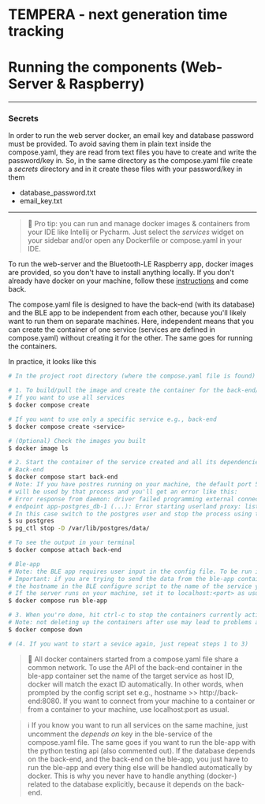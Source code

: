 TEMPERA - next generation time tracking
=======================================

# Running the components (Web-Server & Raspberry)

---

### Secrets

In order to run the web server docker, an email key and database password must be provided.
To avoid saving them in plain text inside the compose.yaml, they are read from text files you
have to create and write the password/key in. So, in the same directory as the compose.yaml file
create a *secrets* directory and in it create these files with your password/key in them

* database_password.txt
* email_key.txt

---

> :rocket:
> Pro tip: you can run and manage docker images & containers from your IDE like Intellij or Pycharm.
> Just select the *services* widget on your sidebar and/or open any Dockerfile or compose.yaml in your IDE.

To run the web-server and the Bluetooth-LE Raspberry app,
docker images are provided, so you don't have to install anything locally.
If you don't already have docker on your machine, follow these [instructions](https://docs.docker.com/get-docker/) and
come back.

The compose.yaml file is designed to have the back-end (with its database) and the BLE app to be independent from each
other,
because you'll likely want to run them on separate machines. Here, independent means that you can create the container
of one
service (services are defined in compose.yaml) without creating it for the other. The same goes for running the
containers.

In practice, it looks like this

```bash
# In the project root directory (where the compose.yaml file is found)

# 1. To build/pull the image and create the container for the back-end/ble-app services from the compose.yaml
# If you want to use all services
$ docker compose create

# If you want to use only a specific service e.g., back-end
$ docker compose create <service>

# (Optional) Check the images you built
$ docker image ls

# 2. Start the container of the service created and all its dependencies
# Back-end
$ docker compose start back-end
# Note: If you have postres running on your machine, the default port 5432
# will be used by that process and you'll get an error like this:
# Error response from daemon: driver failed programming external connectivity on 
# endpoint app-postgres_db-1 (...): Error starting userland proxy: listen tcp4 0.0.0.0:5432: bind: address already in use
# In this case switch to the postgres user and stop the process using that port
$ su postgres
$ pg_ctl stop -D /var/lib/postgres/data/

# To see the output in your terminal
$ docker compose attach back-end

# Ble-app
# Note: the BLE app requires user input in the config file. To be run in interactive mode, you have to use docker run.
# Important: if you are trying to send the data from the ble-app container to the back-end container, you have to set
# the hostname in the BLE configure script to the name of the service you are trying to reach, i.e., back-end:8080.
# If the server runs on your machine, set it to localhost:<port> as usual (see the note below for more info on this).
$ docker compose run ble-app

# 3. When you're done, hit ctrl-c to stop the containers currently active in your terminal. Then, delete the containers.
# Note: not deleting up the containers after use may lead to problems at the next start-up!
$ docker compose down

# (4. If you want to start a sevice again, just repeat steps 1 to 3)
```

> :mega:
> All docker containers started from a compose.yaml file share a common network. To use the API of the back-end
> container in the ble-app container set the name of the target service as host ID, docker will match
> the exact ID automatically. In other words, when prompted by the config script set e.g.,
> hostname >> http://back-end:8080.
> If you want to connect from your machine to a container or from a container to your machine, use localhost:port as
> usual.

> :information_source:
> If you know you want to run all services on the same machine, just uncomment the *depends on* key in the ble-service
> of
> the compose.yaml file. The same goes if you want to run the ble-app with the python testing api (also commented out).
> If the database depends on the back-end, and the back-end on the ble-app, you just have to run the ble-app and every
> thing else will be handled automatically by docker. This is why you never have to handle anything (docker-) related to
> the database
> explicitly, because it depends on the back-end.
